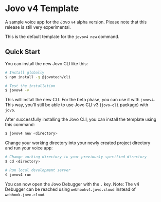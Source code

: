 # Jovo v4 Template

A sample voice app for the Jovo `v4` alpha version. Please note that this release is still very experimental.

This is the default template for the `jovov4 new` command.

## Quick Start

You can install the new Jovo CLI like this:

```sh
# Install globally
$ npm install -g @jovotech/cli

# Test the installation
$ jovov4 -v
```

This will install the new CLI. For the beta phase, you can use it with `jovov4`. This way, you'll still be able to use Jovo CLI v3 (`jovo-cli` package) with `jovo`.

After successfully installing the Jovo CLI, you can install the template using this command:

```sh
$ jovov4 new <directory>
```

Change your working directory into your newly created project directory and run your voice app:

```sh
# Change working directory to your previously specified directory
$ cd <directory>

# Run local development server
$ jovov4 run
```

You can now open the Jovo Debugger with the `.` key. Note: The v4 Debugger can be reached using `webhookv4.jovo.cloud` instead of `webhook.jovo.cloud`.
